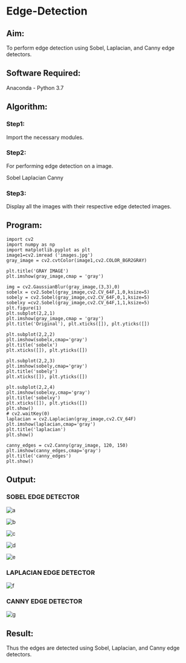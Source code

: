 # Edge-Detection
## Aim:
To perform edge detection using Sobel, Laplacian, and Canny edge detectors.

## Software Required:
Anaconda - Python 3.7

## Algorithm:

### Step1:
Import the necessary modules.

### Step2:
For performing edge detection on a image.

Sobel
Laplacian
Canny

### Step3:
Display all the images with their respective edge detected images.

 
## Program:

``` 
import cv2
import numpy as np
import matplotlib.pyplot as plt
image1=cv2.imread ('images.jpg') 
gray_image = cv2.cvtColor(image1,cv2.COLOR_BGR2GRAY)

plt.title('GRAY IMAGE')
plt.imshow(gray_image,cmap = 'gray')

img = cv2.GaussianBlur(gray_image,(3,3),0)
sobelx = cv2.Sobel(gray_image,cv2.CV_64F,1,0,ksize=5)
sobely = cv2.Sobel(gray_image,cv2.CV_64F,0,1,ksize=5)
sobelxy =cv2.Sobel(gray_image,cv2.CV_64F,1,1,ksize=5)
plt.figure(1)
plt.subplot(2,2,1)
plt.imshow(gray_image,cmap = 'gray')
plt.title('Original'), plt.xticks([]), plt.yticks([])

plt.subplot(2,2,2)
plt.imshow(sobelx,cmap='gray')
plt.title('sobelx')
plt.xticks([]), plt.yticks([])

plt.subplot(2,2,3)
plt.imshow(sobely,cmap='gray')
plt.title('sobely')
plt.xticks([]), plt.yticks([])

plt.subplot(2,2,4)
plt.imshow(sobelxy,cmap='gray')
plt.title('sobelxy')
plt.xticks([]), plt.yticks([])
plt.show()
# cv2.waitKey(0)
laplacian = cv2.Laplacian(gray_image,cv2.CV_64F)
plt.imshow(laplacian,cmap='gray')
plt.title('laplacian')
plt.show()

canny_edges = cv2.Canny(gray_image, 120, 150)
plt.imshow(canny_edges,cmap='gray')
plt.title('canny_edges')
plt.show()
```
## Output:
### SOBEL EDGE DETECTOR
![a](https://user-images.githubusercontent.com/94165336/231409892-b05f7750-81f9-415e-81f1-5ad0a42653ed.png)

![b](https://user-images.githubusercontent.com/94165336/231410160-fe21ec1b-5cf4-4bbc-82d4-db3e01417e84.png)

![c](https://user-images.githubusercontent.com/94165336/231410225-6014802a-be32-45ea-a11a-de1b2403dc07.png)

![d](https://user-images.githubusercontent.com/94165336/231410310-7948a7b5-2f66-4864-b903-273dc8ce21bf.png)

![e](https://user-images.githubusercontent.com/94165336/231410362-9b3e1b0a-d4d4-433d-8589-90dd9dc03dab.png)


### LAPLACIAN EDGE DETECTOR

![f](https://user-images.githubusercontent.com/94165336/231410428-1d22d641-77aa-4473-9698-abccef77ae94.png)


### CANNY EDGE DETECTOR

![g](https://user-images.githubusercontent.com/94165336/231410491-a7656d18-710a-4c35-bcbc-5d577364e30e.png)


## Result:
Thus the edges are detected using Sobel, Laplacian, and Canny edge detectors.

